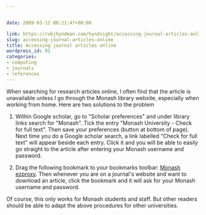 ```yaml
---


date: 2009-03-12 08:21:47+00:00

link: https://robjhyndman.com/hyndsight/accessing-journal-articles-online/
slug: accessing-journal-articles-online
title: Accessing journal articles online
wordpress_id: 91
categories:
- computing
- journals
- references
---
```


When searching for research articles online, I often find that the article is unavailable unless I go through the Monash library website, especially when working from home. Here are two solutions to the problem



	
  1. Within Google scholar, go to "Scholar preferences" and under library links search for "Monash". Tick the entry "Monash University - Check for full text". Then save your preferences (button at bottom of page). Next time you do a Google scholar search, a link labelled "Check for full text" will appear beside each entry. Click it and you will be able to easily go straight to the article after entering your Monash username and password.

	
  2. Drag the following bookmark to your bookmarks toolbar: [Monash ezproxy](javascript:void(location.href=%22http://ezproxy.lib.monash.edu.au/login?url=%22+location.href)).
Then whenever you are on a journal's website and want to download an article, click the bookmark and it will ask for your Monash username and password.


Of course, this only works for Monash students and staff. But other readers should be able to adapt the above procedures for other universities.
